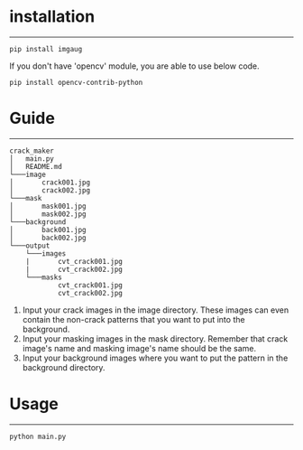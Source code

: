 # installation
---
```
pip install imgaug
```
If you don't have 'opencv' module, you are able to use below code.
```
pip install opencv-contrib-python
```

# Guide
---
```
crack_maker
│   main.py
│   README.md
└───image
│       crack001.jpg
│       crack002.jpg
└───mask
│       mask001.jpg
│       mask002.jpg
└───background
│       back001.jpg
│       back002.jpg
└───output
    └───images
    |       cvt_crack001.jpg
    |       cvt_crack002.jpg
    └───masks
            cvt_crack001.jpg
            cvt_crack002.jpg
```
1. Input your crack images in the image directory. These images can even contain the non-crack patterns that you want to put into the background.
2. Input your masking images in the mask directory. Remember that crack image's name and masking image's name should be the same.
3. Input your background images where you want to put the pattern in the background directory. 
# Usage
---
```
python main.py
```
